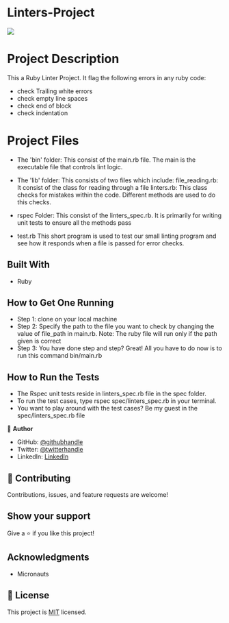 # Linters-Project

![](https://img.shields.io/badge/Microverse-blueviolet)

# Project Description
This a Ruby Linter Project. It flag the following errors in any ruby code:
- check Trailing white errors
- check empty line spaces
- check end of block
- check indentation

# Project Files
- The 'bin' folder: This consist of the main.rb file.
The main is the executable file that controls lint logic.

- The 'lib' folder: This consists of two files which include:
file_reading.rb: It consist of the class for reading through a file
linters.rb: This class checks for mistakes within the code. Different methods are used to do this checks.

- rspec Folder: This consist of the linters_spec.rb. It is primarily for writing unit tests to ensure all the methods pass

- test.rb This short program is used to test our small linting program and see how it responds when a file is passed for error checks.

## Built With

- Ruby

## How to Get One Running

- Step 1: clone on your local machine
- Step 2: Specify the path to the file you want to check by changing the value of file_path in main.rb. Note:  The ruby file will run only if the path given is correct
- Step 3: You have done step and step? Great! All you have to do now is to run this command bin/main.rb

## How to Run the Tests
- The Rspec unit tests reside in linters_spec.rb file in the spec folder.
- To run the test cases, type rspec spec/linters_spec.rb in your terminal.
- You want to play around with the test cases? Be my guest in the spec/linters_spec.rb file

👤 **Author**

- GitHub: [@githubhandle](https://github.com/Gracetemitope)
- Twitter: [@twitterhandle](https://twitter.com/DevGrachy)
- LinkedIn: [LinkedIn](https://www.linkedin.com/in/ajanaku-temitope-427778199/)


## 🤝 Contributing

Contributions, issues, and feature requests are welcome!

## Show your support

Give a ⭐️ if you like this project!

## Acknowledgments

- Micronauts

## 📝 License

This project is [MIT](lic.url) licensed.
